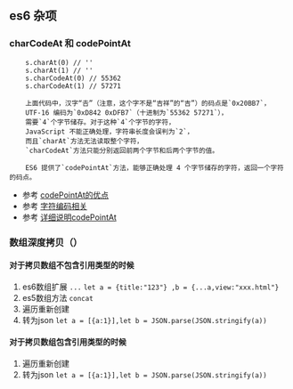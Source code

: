 
## es6 杂项
### charCodeAt 和 codePointAt   
        s.charAt(0) // ''
        s.charAt(1) // ''
        s.charCodeAt(0) // 55362
        s.charCodeAt(1) // 57271

        上面代码中，汉字“𠮷”（注意，这个字不是“吉祥”的“吉”）的码点是`0x20BB7`，
        UTF-16 编码为`0xD842 0xDFB7`（十进制为`55362 57271`），  
        需要`4`个字节储存。对于这种`4`个字节的字符，
        JavaScript 不能正确处理，字符串长度会误判为`2`，
        而且`charAt`方法无法读取整个字符，
        `charCodeAt`方法只能分别返回前两个字节和后两个字节的值。

        ES6 提供了`codePointAt`方法，能够正确处理 4 个字节储存的字符，返回一个字符的码点。

+ 参考 [codePointAt的优点](http://es6.ruanyifeng.com/?search=charCodeAt&x=10&y=15#docs/string#codePointAt)
+ 参考 [字符编码相关](http://www.cnblogs.com/leesf456/p/5317574.html)
+ 参考 [详细说明codePointAt](https://developer.mozilla.org/zh-CN/docs/Web/JavaScript/Reference/Global_Objects/String/charCodeAt)

### 数组深度拷贝（）
#### 对于拷贝数组不包含引用类型的时候
1. es6数组扩展 `...`  `let a = {title:"123"} ,b = {...a,view:"xxx.html"}`
2. es5数组方法 `concat` 
3. 遍历重新创建
4. 转为json `let a = [{a:1}],let b = JSON.parse(JSON.stringify(a))`

#### 对于拷贝数组包含引用类型的时候
1. 遍历重新创建
2. 转为json `let a = [{a:1}],let b = JSON.parse(JSON.stringify(a))`